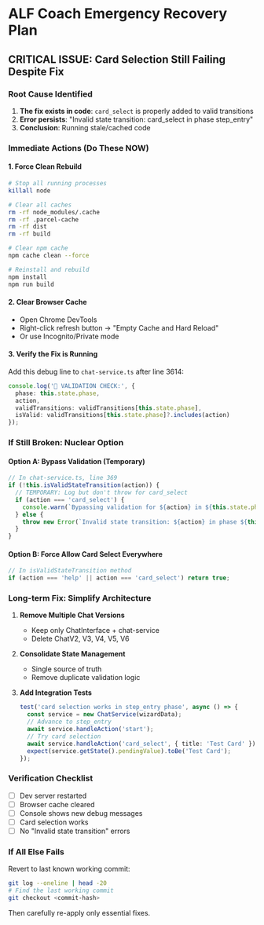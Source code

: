 # ALF Coach Emergency Recovery Plan

## CRITICAL ISSUE: Card Selection Still Failing Despite Fix

### Root Cause Identified

1. **The fix exists in code**: `card_select` is properly added to valid transitions
2. **Error persists**: "Invalid state transition: card_select in phase step_entry"
3. **Conclusion**: Running stale/cached code

### Immediate Actions (Do These NOW)

#### 1. Force Clean Rebuild
```bash
# Stop all running processes
killall node

# Clear all caches
rm -rf node_modules/.cache
rm -rf .parcel-cache
rm -rf dist
rm -rf build

# Clear npm cache
npm cache clean --force

# Reinstall and rebuild
npm install
npm run build
```

#### 2. Clear Browser Cache
- Open Chrome DevTools
- Right-click refresh button → "Empty Cache and Hard Reload"
- Or use Incognito/Private mode

#### 3. Verify the Fix is Running
Add this debug line to `chat-service.ts` after line 3614:
```typescript
console.log('🚨 VALIDATION CHECK:', {
  phase: this.state.phase,
  action,
  validTransitions: validTransitions[this.state.phase],
  isValid: validTransitions[this.state.phase]?.includes(action)
});
```

### If Still Broken: Nuclear Option

#### Option A: Bypass Validation (Temporary)
```typescript
// In chat-service.ts, line 369
if (!this.isValidStateTransition(action)) {
  // TEMPORARY: Log but don't throw for card_select
  if (action === 'card_select') {
    console.warn(`Bypassing validation for ${action} in ${this.state.phase}`);
  } else {
    throw new Error(`Invalid state transition: ${action} in phase ${this.state.phase}`);
  }
}
```

#### Option B: Force Allow Card Select Everywhere
```typescript
// In isValidStateTransition method
if (action === 'help' || action === 'card_select') return true;
```

### Long-term Fix: Simplify Architecture

1. **Remove Multiple Chat Versions**
   - Keep only ChatInterface + chat-service
   - Delete ChatV2, V3, V4, V5, V6

2. **Consolidate State Management**
   - Single source of truth
   - Remove duplicate validation logic

3. **Add Integration Tests**
   ```typescript
   test('card selection works in step_entry phase', async () => {
     const service = new ChatService(wizardData);
     // Advance to step_entry
     await service.handleAction('start');
     // Try card selection
     await service.handleAction('card_select', { title: 'Test Card' });
     expect(service.getState().pendingValue).toBe('Test Card');
   });
   ```

### Verification Checklist

- [ ] Dev server restarted
- [ ] Browser cache cleared
- [ ] Console shows new debug messages
- [ ] Card selection works
- [ ] No "Invalid state transition" errors

### If All Else Fails

Revert to last known working commit:
```bash
git log --oneline | head -20
# Find the last working commit
git checkout <commit-hash>
```

Then carefully re-apply only essential fixes.